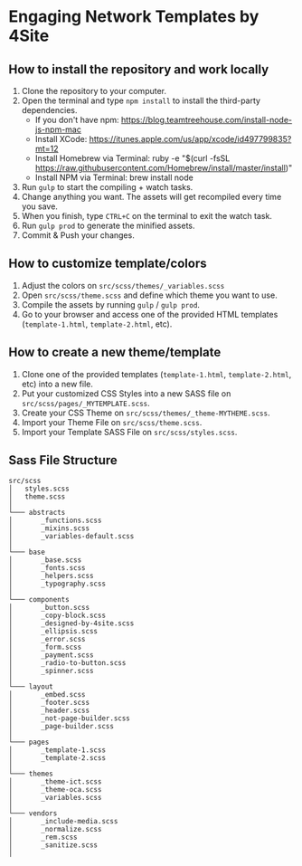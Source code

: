 # Engaging Network Templates by 4Site


## How to install the repository and work locally

1. Clone the repository to your computer.
2. Open the terminal and type `npm install` to install the third-party dependencies.
   - If you don't have npm: https://blog.teamtreehouse.com/install-node-js-npm-mac
   - Install XCode: https://itunes.apple.com/us/app/xcode/id497799835?mt=12
   - Install Homebrew via Terminal: ruby -e "$(curl -fsSL https://raw.githubusercontent.com/Homebrew/install/master/install)"
   - Install NPM via Terminal: brew install node
3. Run `gulp` to start the compiling + watch tasks.
4. Change anything you want. The assets will get recompiled every time you save.
5. When you finish, type `CTRL+C` on the terminal to exit the watch task.
6. Run `gulp prod` to generate the minified assets.
7. Commit & Push your changes.

## How to customize template/colors

1. Adjust the colors on `src/scss/themes/_variables.scss`
2. Open `src/scss/theme.scss` and define which theme you want to use.
3. Compile the assets by running `gulp` / `gulp prod`.
4. Go to your browser and access one of the provided HTML templates (`template-1.html`, `template-2.html`, etc).

## How to create a new theme/template

1. Clone one of the provided templates (`template-1.html`, `template-2.html`, etc) into a new file.
2. Put your customized CSS Styles into a new SASS file on `src/scss/pages/_MYTEMPLATE.scss`.
3. Create your CSS Theme on `src/scss/themes/_theme-MYTHEME.scss`.
4. Import your Theme File on `src/scss/theme.scss`.
5. Import your Template SASS File on `src/scss/styles.scss`.


## Sass File Structure

```
src/scss
│   styles.scss
│   theme.scss    
│
└─── abstracts
│       _functions.scss
│       _mixins.scss
│       _variables-default.scss
│   
└─── base
│       _base.scss
│       _fonts.scss
│       _helpers.scss
│       _typography.scss
│   
└─── components
│       _button.scss
│       _copy-block.scss
│       _designed-by-4site.scss
│       _ellipsis.scss
│       _error.scss
│       _form.scss
│       _payment.scss
│       _radio-to-button.scss
│       _spinner.scss
│
└─── layout
│       _embed.scss
│       _footer.scss
│       _header.scss
│       _not-page-builder.scss
│       _page-builder.scss
│
└─── pages
│       _template-1.scss
│       _template-2.scss
│
└─── themes
│       _theme-ict.scss
│       _theme-oca.scss
│       _variables.scss
│
└─── vendors
│       _include-media.scss
│       _normalize.scss
│       _rem.scss
│       _sanitize.scss
│
```
